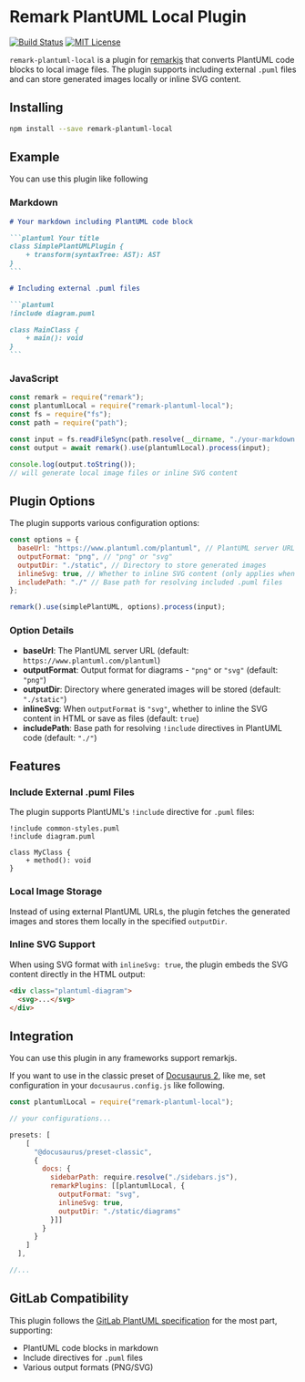 # Remark PlantUML Local Plugin

[![Build Status](https://travis-ci.org/crooy/remark-plantuml-local.svg?branch=master)](https://travis-ci.org/crooy/remark-plantuml-local) [![MIT License](http://img.shields.io/badge/license-MIT-blue.svg?style=flat)](LICENSE)

`remark-plantuml-local` is a plugin for [remarkjs](https://github.com/remarkjs/remark) that converts PlantUML code blocks to local image files. The plugin supports including external `.puml` files and can store generated images locally or inline SVG content.

## Installing

```bash
npm install --save remark-plantuml-local
```

## Example

You can use this plugin like following

### Markdown

````markdown
# Your markdown including PlantUML code block

```plantuml Your title
class SimplePlantUMLPlugin {
    + transform(syntaxTree: AST): AST
}
```

# Including external .puml files

```plantuml
!include diagram.puml

class MainClass {
    + main(): void
}
```
````

### JavaScript

```javascript
const remark = require("remark");
const plantumlLocal = require("remark-plantuml-local");
const fs = require("fs");
const path = require("path");

const input = fs.readFileSync(path.resolve(__dirname, "./your-markdown.md")).toString();
const output = await remark().use(plantumlLocal).process(input);

console.log(output.toString());
// will generate local image files or inline SVG content
```

## Plugin Options

The plugin supports various configuration options:

```javascript
const options = {
  baseUrl: "https://www.plantuml.com/plantuml", // PlantUML server URL
  outputFormat: "png", // "png" or "svg"
  outputDir: "./static", // Directory to store generated images
  inlineSvg: true, // Whether to inline SVG content (only applies when outputFormat is "svg")
  includePath: "./" // Base path for resolving included .puml files
};

remark().use(simplePlantUML, options).process(input);
```

### Option Details

- **baseUrl**: The PlantUML server URL (default: `https://www.plantuml.com/plantuml`)
- **outputFormat**: Output format for diagrams - `"png"` or `"svg"` (default: `"png"`)
- **outputDir**: Directory where generated images will be stored (default: `"./static"`)
- **inlineSvg**: When `outputFormat` is `"svg"`, whether to inline the SVG content in HTML or save as files (default: `true`)
- **includePath**: Base path for resolving `!include` directives in PlantUML code (default: `"./"`)

## Features

### Include External .puml Files

The plugin supports PlantUML's `!include` directive for `.puml` files:

```plantuml
!include common-styles.puml
!include diagram.puml

class MyClass {
    + method(): void
}
```

### Local Image Storage

Instead of using external PlantUML URLs, the plugin fetches the generated images and stores them locally in the specified `outputDir`.

### Inline SVG Support

When using SVG format with `inlineSvg: true`, the plugin embeds the SVG content directly in the HTML output:

```html
<div class="plantuml-diagram">
  <svg>...</svg>
</div>
```

## Integration

You can use this plugin in any frameworks support remarkjs.

If you want to use in the classic preset of [Docusaurus 2](https://v2.docusaurus.io/), like me, set configuration in your `docusaurus.config.js` like following.

```javascript
const plantumlLocal = require("remark-plantuml-local");

// your configurations...

presets: [
    [
      "@docusaurus/preset-classic",
      {
        docs: {
          sidebarPath: require.resolve("./sidebars.js"),
          remarkPlugins: [[plantumlLocal, {
            outputFormat: "svg",
            inlineSvg: true,
            outputDir: "./static/diagrams"
          }]]
        }
      }
    ]
  ],

//...
```

## GitLab Compatibility

This plugin follows the [GitLab PlantUML specification](https://docs.gitlab.com/administration/integration/plantuml/) for the most part, supporting:

- PlantUML code blocks in markdown
- Include directives for `.puml` files
- Various output formats (PNG/SVG)

